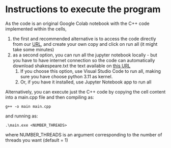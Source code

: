 # Instructions to execute the program

As the code is an original Google Colab notebook with the C++ code implemented within the cells,

1. the first and recommended alternative is to access the code directly from our [URL](https://colab.research.google.com/drive/1OBAGfokRVal67toYM3z2o5B1-z4XjC1o?usp=sharing), and create your own copy and click on run all (it might take some minutes)
2. as a second option, you can run all the jupyter notebook locally - but you have to have internet connection so the code can automatically download shakespeare.txt the text available on [this URL](https://www.gutenberg.org/cache/epub/100/pg100.txt)
   1. If you choose this option, use Visual Studio Code to run all, making sure you have choose python 3.11 as kernel.
   2. Or, if you have it installed, use Jupyter Notebook app to run all


Alternatively, you can execute just the C++ code by copying the cell content into a main.cpp file and then compiling as:

``g++ -o main main.cpp ``

and running as:

``.\main.exe <NUMBER_THREADS>``

where NUMBER_THREADS is an argument corresponding to the number of threads you want (default = 1)
